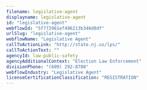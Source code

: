 ```yaml
---
filename: legislative-agent
displayname: legislative-agent
id: "legislative-agent"
webflowId: "5f772961ef496213b346d0df"
urlSlug: "legislative-agent"
webflowName: "Legislative Agent"
callToActionLink: "http://state.nj.us/lps/"
callToActionText: ""
agencyId: law-public-safety
agencyAdditionalContext: "Election Law Enforcement"
divisionPhone: "(609) 292-8700"
webflowIndustry: "Legislative Agent"
licenseCertificationClassification: "REGISTRATION"
---
```

